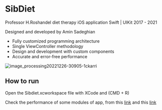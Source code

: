 # SibDiet
Professor H.Roshandel diet therapy iOS application Swift | UIKit
2017 - 2021

Designed and developed by Amin Sadeghian

- Fully customized programming architecture
- Single ViewController methodology
- Design and development with custom components
- Accurate and error-free performance

![image_processing20221226-30905-1ckarri](https://user-images.githubusercontent.com/20368481/212357840-ca01befb-c888-4fa8-afe2-5d6be4916b2d.jpg)

## How to run
Open the Sibdiet.xcworkspace file with XCode and (CMD + R)

Check the performance of some modules of app, from this [link](http://www.linkedin.com/posts/amin-sadeghian-a029ba74_singleviewcontroller-singlestatemanager-globaldatastruct-activity-6627431244282114048-mcrk?utm_source=share&utm_medium=member_desktop) and this [link](https://www.linkedin.com/posts/amin-sadeghian-a029ba74_programmaticallyview-frame-swift-activity-6621476116244889601-WZDo/?utm_source=share&utm_medium=member_desktop)
